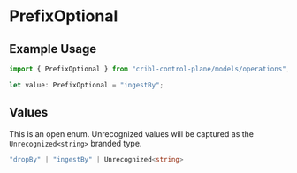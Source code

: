 # PrefixOptional

## Example Usage

```typescript
import { PrefixOptional } from "cribl-control-plane/models/operations";

let value: PrefixOptional = "ingestBy";
```

## Values

This is an open enum. Unrecognized values will be captured as the `Unrecognized<string>` branded type.

```typescript
"dropBy" | "ingestBy" | Unrecognized<string>
```